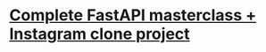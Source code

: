# [Complete FastAPI masterclass + Instagram clone project](https://www.udemy.com/course/completefastapi/)
